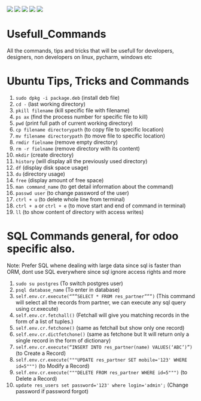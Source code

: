 <img 
     src="https://img.shields.io/badge/Made%20by%20Mohammed%20Zeeshan-4a10fb?style=for-the-badge&logo=zeeshan&logoColor=white"/> <img src="https://img.shields.io/badge/Ubuntu-E95420?style=for-the-badge&logo=ubuntu&logoColor=white"/> <img src="https://img.shields.io/badge/Odoo-6b4762?style=for-the-badge&logo=odoo&logoColor=white"/> <img src="https://img.shields.io/badge/PostgreSQL-316192?style=for-the-badge&logo=postgresql&logoColor=white"/> <img src="https://img.shields.io/badge/Pycharm-239120?style=for-the-badge&logo=pycharm&logoColor=white"/>

# Usefull_Commands 
All the commands, tips and tricks that will be usefull for developers, designers, non developers on linux, pycharm, windows etc

# Ubuntu Tips, Tricks and Commands
1. `sudo dpkg -i package.deb` (install deb file)
2. `cd -` (last working directory)
3. `pkill filename` (kill specific file with filename)
4. `ps ax` (find the process number for specific file to kill)
5. `pwd` (print full path of current working directory)
6. `cp filename directorypath` (to copy file to specific location)
7. `mv filename directorypath` (to move file to specific location)
8. `rmdir fielname` (remove empty directory)
9. `rm -r fielname` (remove directory with its content)
10. `mkdir` (create directory)
11. `history` (will display all the previously used directory)
12. `df` (display disk space usage)
13. `du` (directory usage)
14. `free` (display amount of free space)
15. `man command_name` (to get detail information about the command)
16. `passwd user` (to change password of the user)
17. `ctrl + u` (to delete whole line from terminal)
18. `ctrl + a` or `ctrl + e` (to move start and end of command in terminal)
19. `ll` (to show content of directory with access writes)


# SQL Commands general, for odoo specific also.
Note: Prefer SQL whene dealing with large data since sql is faster than ORM, dont use SQL everywhere since sql ignore access rights and more
1. `sudo su postgres` (To switch postgres user)
2. `psql database_name` (To enter in database)
3. `self.env.cr.execute(“””SELECT * FROM res_partner”””)` (This command will select all the records from partner, we can execute any sql query using cr.execute)
4. `self.env.cr.fetchall()` (Fetchall will give you matching records in the form of a list of tuples.)
5. `self.env.cr.fetchone()` (same as fetchall but show only one record)
6. `self.env.cr.dictfetchone()` (same as fetchone but It will return only a single record in the form of dictionary)
7. `self.env.cr.execute(“INSERT INTO res_partner(name) VALUES(‘ABC’)”)` (to Create a Record)
8. `self.env.cr.execute("""UPDATE res_partner SET mobile='123' WHERE id=5""")` (to Modify a Record)
9. `self.env.cr.execute("""DELETE FROM res_partner WHERE id=5""")` (to Delete a Record)
10. `update res_users set password='123' where login='admin';` (Change password if password forgot)


<!-- Add Any Tricks you know -->

